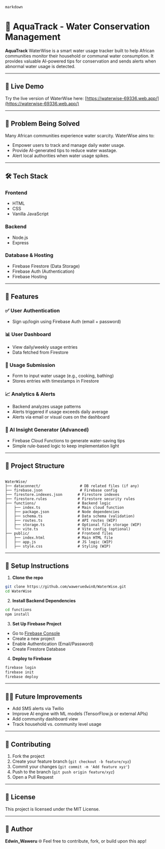 ```markdown```
# 🌊 AquaTrack - Water Conservation Management

**AquaTrack** WaterWise is a smart water usage tracker built to help African communities monitor their household or communal water consumption. It provides valuable AI-powered tips for conservation and sends alerts when abnormal water usage is detected.

---

## 🔗 Live Demo

Try the live version of WaterWise here: [https://waterwise-69336.web.app/](https://waterwise-69336.web.app/)

---

## 🚀 Problem Being Solved
Many African communities experience water scarcity. WaterWise aims to:
- Empower users to track and manage daily water usage.
- Provide AI-generated tips to reduce water wastage.
- Alert local authorities when water usage spikes.

---

## 🛠️ Tech Stack

### Frontend
- HTML
- CSS 
- Vanilla JavaScript 

### Backend
- Node.js
- Express

### Database & Hosting
- Firebase Firestore (Data Storage)
- Firebase Auth (Authentication)
- Firebase Hosting

---

## 🔑 Features

### ✅ User Authentication
- Sign up/login using Firebase Auth (email + password)

### 📊 User Dashboard
- View daily/weekly usage entries
- Data fetched from Firestore

### 📝 Usage Submission
- Form to input water usage (e.g., cooking, bathing)
- Stores entries with timestamps in Firestore

### 📈 Analytics & Alerts
- Backend analyzes usage patterns
- Alerts triggered if usage exceeds daily average
- Alerts via email or visual cues on the dashboard

### 🧠 AI Insight Generator (Advanced)
- Firebase Cloud Functions to generate water-saving tips
- Simple rule-based logic to keep implementation light

---

## 📁 Project Structure
```

WaterWise/
├── dataconnect/                  # DB related files (if any)
├── firebase.json                 # Firebase config
├── firestore.indexes.json       # Firestore indexes
├── firestore.rules              # Firestore security rules
├── functions/                   # Backend logic
│   ├── index.ts                 # Main cloud function
│   ├── package.json             # Node dependencies
│   ├── schema.ts                # Data schema (validation)
│   ├── routes.ts                # API routes (WIP)
│   ├── storage.ts               # Optional file storage (WIP)
│   └── vite.ts                  # Vite config (optional)
├── public/                      # Frontend files
│   ├── index.html               # Main HTML file
│   ├── app.js                   # JS logic (WIP)
│   ├── style.css                # Styling (WIP)

````

---

## 🔧 Setup Instructions

1. **Clone the repo**
```bash
git clone https://github.com/waweruedwin8/WaterWise.git
cd WaterWise
````

2. **Install Backend Dependencies**

```bash
cd functions
npm install
```

3. **Set Up Firebase Project**

* Go to [Firebase Console](https://console.firebase.google.com/)
* Create a new project
* Enable Authentication (Email/Password)
* Create Firestore Database

4. **Deploy to Firebase**

```bash
firebase login
firebase init
firebase deploy
```

---

## 🧑‍🧬 Future Improvements

* Add SMS alerts via Twilio
* Improve AI engine with ML models (TensorFlow\.js or external APIs)
* Add community dashboard view
* Track household vs. community level usage

---

## 🤝 Contributing

1. Fork the project
2. Create your feature branch (`git checkout -b feature/xyz`)
3. Commit your changes (`git commit -m 'Add feature xyz'`)
4. Push to the branch (`git push origin feature/xyz`)
5. Open a Pull Request

---

## 📄 License

This project is licensed under the MIT License.

---

## 👤 Author

**Edwin_Waweru**
🌐 
Feel free to contribute, fork, or build upon this app!

```
```
